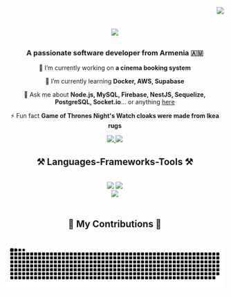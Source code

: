 <img align="right" src="https://visitor-badge.laobi.icu/badge?page_id=nersikmilitosyan.nersikmilitosyan" />

<h1 align="center">
    <img src="https://readme-typing-svg.herokuapp.com/?font=Righteous&size=35&center=true&vCenter=true&width=500&height=70&duration=4000&lines=Hi+There!+👋;+I'm+Nersik+Militosyan!;" />
</h1>

<h3 align="center">A passionate software developer from Armenia 🇦🇲</h3>



<div align="center">
 
 🔭 I’m currently working on **a cinema booking system**
 
 🌱 I’m currently learning **Docker, AWS, Supabase**

💬 Ask me about **Node.js, MySQL, Firebase, NestJS, Sequelize, PostgreSQL, Socket.io**... or anything [here](https://github.com/Nersik199/Nersik199/issues)

⚡ Fun fact **Game of Thrones Night's Watch cloaks were made from Ikea rugs**

</div>
 
<div align="center"> 
  <a href="mailto:militosyan13@gmail.com">
    <img src="https://img.shields.io/badge/Gmail-333333?style=for-the-badge&logo=gmail&logoColor=red" />
  </a>
  <a href="https://www.linkedin.com/in/nersik-militosyan/" target="_blank">
    <img src="https://img.shields.io/badge/LinkedIn-0077B5?style=for-the-badge&logo=linkedin&logoColor=white" target="_blank" />
  </a>

</div>


 
<h2 align="center">⚒️ Languages-Frameworks-Tools ⚒️</h2>
<br/>
<div align="center">
    <img src="https://skillicons.dev/icons?i=html,css,vscode,github,figma,tailwind,git,bootstrap,scss,redis" />
    <img src="https://skillicons.dev/icons?i=nodejs,javascript,typescript,express,nestjs,sequelize,prisma,mysql,postgres,mongodb" /><br>
    <img src="https://skillicons.dev/icons?i=socketio,yarn,postman,npm,bun,linux,docker" />
</div>

<br/>


<div align="center">
  <h2>🐍 My Contributions 🐍</h2>
  <br>
  <img alt="snake eating my contributions" src="https://raw.githubusercontent.com/salesp07/salesp07/output/github-contribution-grid-snake.svg" />
  
</div>

